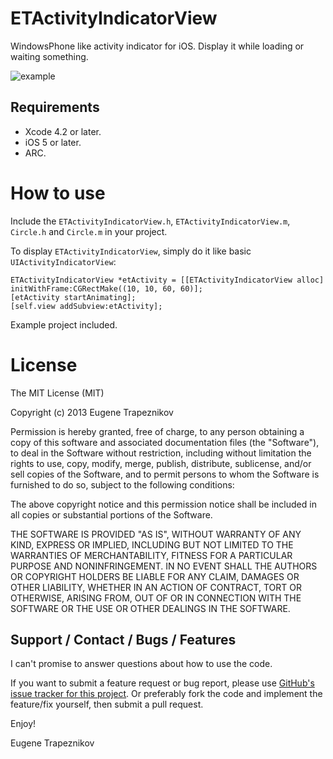 ETActivityIndicatorView
=======================

WindowsPhone like activity indicator for iOS. Display it while loading or waiting something.

![example](https://github.com/EugeneTrapeznikov/ETActivityIndicatorView/blob/master/demo_source/demo.gif?raw=true)

Requirements
------------

- Xcode 4.2 or later.
- iOS 5 or later.
- ARC.

How to use
=======================

Include the `ETActivityIndicatorView.h`, `ETActivityIndicatorView.m`, `Circle.h` and `Circle.m` in your project.

To display  `ETActivityIndicatorView`, simply do it like basic `UIActivityIndicatorView`:

    ETActivityIndicatorView *etActivity = [[ETActivityIndicatorView alloc] initWithFrame:CGRectMake((10, 10, 60, 60)];
    [etActivity startAnimating];
    [self.view addSubview:etActivity];

Example project included.

License
=======================

The MIT License (MIT)

Copyright (c) 2013 Eugene Trapeznikov

Permission is hereby granted, free of charge, to any person obtaining a copy
of this software and associated documentation files (the "Software"), to deal
in the Software without restriction, including without limitation the rights
to use, copy, modify, merge, publish, distribute, sublicense, and/or sell
copies of the Software, and to permit persons to whom the Software is
furnished to do so, subject to the following conditions:

The above copyright notice and this permission notice shall be included in
all copies or substantial portions of the Software.

THE SOFTWARE IS PROVIDED "AS IS", WITHOUT WARRANTY OF ANY KIND, EXPRESS OR
IMPLIED, INCLUDING BUT NOT LIMITED TO THE WARRANTIES OF MERCHANTABILITY,
FITNESS FOR A PARTICULAR PURPOSE AND NONINFRINGEMENT. IN NO EVENT SHALL THE
AUTHORS OR COPYRIGHT HOLDERS BE LIABLE FOR ANY CLAIM, DAMAGES OR OTHER
LIABILITY, WHETHER IN AN ACTION OF CONTRACT, TORT OR OTHERWISE, ARISING FROM,
OUT OF OR IN CONNECTION WITH THE SOFTWARE OR THE USE OR OTHER DEALINGS IN
THE SOFTWARE.

Support / Contact / Bugs / Features
-----------------------------------

I can't promise to answer questions about how to use the code.

If you want to submit a feature request or bug report, please use [GitHub's issue tracker for this project](https://github.com/EugeneTrapeznikov/ETActivityIndicatorView/issues).  Or preferably fork the code and implement the feature/fix yourself, then submit a pull request.

Enjoy!

Eugene Trapeznikov
